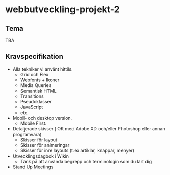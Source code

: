 # webbutveckling-projekt-2

## Tema
TBA

## Kravspecifikation
* Alla tekniker vi använt hittils.
  * Grid och Flex
  * Webfonts + Ikoner
  * Media Queries
  * Semantisk HTML
  * Transitions
  * Pseudoklasser
  * JavaScript
  * etc.
* Mobil- och desktop version.
  * Mobile First.
* Detaljerade skisser ( OK med Adobe XD och/eller Photoshop eller annan programvara)
  * Skisser för layout
  * Skisser för animeringar
  * Skisser för inre layouts (t.ex artiklar, knappar, menyer)
* Utvecklingsdagbok i Wikin
  * Tänk på att använda begrepp och terminologin som du lärt dig
* Stand Up Meetings
